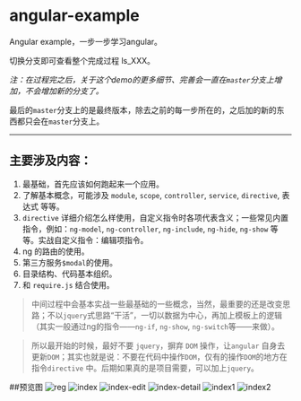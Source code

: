 angular-example
===============

Angular example，一步一步学习angular。

切换分支即可查看整个完成过程 ls_XXX。

_注：在过程完之后，关于这个demo的更多细节、完善会一直在`master`分支上增加，不会增加新的分支了。_

最后的`master`分支上的是最终版本，除去之前的每一步所在的，之后加的新的东西都只会在`master`分支上。

-----------------------------

## 主要涉及内容：

1. 最基础，首先应该如何跑起来一个应用。
2. 了解基本概念，可能涉及 `module`, `scope`, `controller`, `service`, `directive`, 表达式 等等。
3. `directive` 详细介绍怎么样使用，自定义指令时各项代表含义；一些常见内置指令，例如：`ng-model`, `ng-controller`, `ng-include`, `ng-hide`, `ng-show` 等等。实战自定义指令：编辑项指令。
4. ng 的路由的使用。
5. 第三方服务`$modal`的使用。
6. 目录结构、代码基本组织。
7. 和 `require.js` 结合使用。

> 中间过程中会基本实战一些最基础的一些概念，当然，最重要的还是改变思路；不以`jquery`式思路“干活”，一切以数据为中心，再加上模板上的逻辑（其实一般通过ng的指令——`ng-if`, `ng-show`, `ng-switch`等——来做）。

> 所以最开始的时候，最好不要 `jquery`，摒弃 `DOM` 操作，让`angular` 自身去更新`DOM`；其实也就是说：不要在代码中操作`DOM`，仅有的操作`DOM`的地方在指令`directive` 中。后期如果真的是项目需要，可以加上`jquery`。

##预览图
![reg](https://raw.github.com/dolymood/angular-example/master/mdImgs/reg.png)
![index](https://raw.github.com/dolymood/angular-example/master/mdImgs/index.png)
![index-edit](https://raw.github.com/dolymood/angular-example/master/mdImgs/index-edit.png)
![index-detail](https://raw.github.com/dolymood/angular-example/master/mdImgs/index-detail.png)
![index1](https://raw.github.com/dolymood/angular-example/master/mdImgs/index1.png)
![index2](https://raw.github.com/dolymood/angular-example/master/mdImgs/index2.png)
